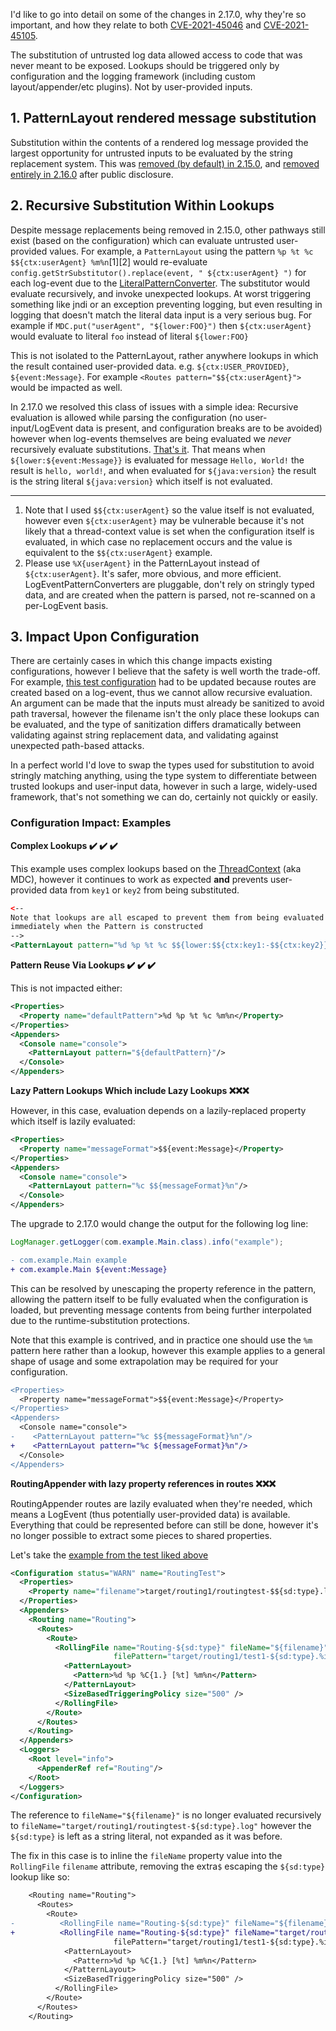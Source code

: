 <!---
 Licensed to the Apache Software Foundation (ASF) under one or more
 contributor license agreements.  See the NOTICE file distributed with
 this work for additional information regarding copyright ownership.
 The ASF licenses this file to You under the Apache License, Version 2.0
 (the "License"); you may not use this file except in compliance with
 the License.  You may obtain a copy of the License at

      http://www.apache.org/licenses/LICENSE-2.0

 Unless required by applicable law or agreed to in writing, software
 distributed under the License is distributed on an "AS IS" BASIS,
 WITHOUT WARRANTIES OR CONDITIONS OF ANY KIND, either express or implied.
 See the License for the specific language governing permissions and
 limitations under the License.
-->
I'd like to go into detail on some of the changes in 2.17.0, why they're so important, and how they relate to both [CVE-2021-45046](https://cve.mitre.org/cgi-bin/cvename.cgi?name=CVE-2021-45046) and [CVE-2021-45105](https://cve.mitre.org/cgi-bin/cvename.cgi?name=CVE-2021-45105).

The substitution of untrusted log data allowed access to code that was never meant to be exposed. Lookups should be triggered only by configuration and the logging framework (including custom layout/appender/etc plugins). Not by user-provided inputs.

## 1. PatternLayout rendered message substitution

Substitution within the contents of a rendered log message provided the largest opportunity for untrusted inputs to be evaluated by the string replacement system. This was [removed (by default) in 2.15.0](https://github.com/apache/logging-log4j2/commit/001aaada7dab82c3c09cde5f8e14245dc9d8b454), and [removed entirely in 2.16.0](https://github.com/apache/logging-log4j2/commit/27972043b76c9645476f561c5adc483dec6d3f5d) after public disclosure.

## 2. Recursive Substitution Within Lookups

Despite message replacements being removed in 2.15.0, other pathways still exist (based on the configuration) which can evaluate untrusted user-provided values. For example, a `PatternLayout` using the pattern `%p %t %c $${ctx:userAgent} %m%n`[1][2] would re-evaluate `config.getStrSubstitutor().replace(event, " ${ctx:userAgent} ")` for each log-event due to the [LiteralPatternConverter](https://github.com/apache/logging-log4j2/blob/cffe58f6a433ea1ab60ceb129d4c9b3377acda1d/log4j-core/src/main/java/org/apache/logging/log4j/core/pattern/LiteralPatternConverter.java#L62-L65). The substitutor would evaluate recursively, and invoke unexpected lookups. At worst triggering something like jndi or an exception preventing logging, but even resulting in logging that doesn't match the literal data input is a very serious bug. For example if `MDC.put("userAgent", "${lower:FOO}")` then `${ctx:userAgent}` would evaluate to literal `foo` instead of literal `${lower:FOO}`

This is not isolated to the PatternLayout, rather anywhere lookups in which the result contained user-provided data. e.g. `${ctx:USER_PROVIDED}`, `${event:Message}`. For example `<Routes pattern="$${ctx:userAgent}">` would be impacted as well.

In 2.17.0 we resolved this class of issues with a simple idea:
Recursive evaluation is allowed while parsing the configuration (no user-input/LogEvent data is present, and configuration breaks are to be avoided) however when log-events themselves are being evaluated we _never_ recursively evaluate substitutions. [That's it](https://github.com/apache/logging-log4j2/commit/806023265f8c905b2dd1d81fd2458f64b2ea0b5e). That means when `${lower:${event:Message}}` is evaluated for message `Hello, World!` the result is `hello, world!`, and when evaluated for `${java:version}` the result is the string literal `${java:version}` which itself is not evaluated.

-----

1. Note that I used `$${ctx:userAgent}` so the value itself is not evaluated, however even `${ctx:userAgent}` may be vulnerable because it's not likely that a thread-context value is set when the configuration itself is evaluated, in which case no replacement occurs and the value is equivalent to the `$${ctx:userAgent}` example.
2. Please use `%X{userAgent}` in the PatternLayout instead of `${ctx:userAgent}`. It's safer, more obvious, and more efficient. LogEventPatternConverters are pluggable, don't rely on stringly typed data, and are created when the pattern is parsed, not re-scanned on a per-LogEvent basis.

## 3. Impact Upon Configuration

There are certainly cases in which this change impacts existing configurations, however I believe that the safety is well worth the trade-off.
For example, [this test configuration](https://github.com/apache/logging-log4j2/commit/806023265f8c905b2dd1d81fd2458f64b2ea0b5e#diff-f13a31d919bf2e7169ca936948aeef1cda6089f295be684d71f2bd5709248475) had to be updated because routes are created based on a log-event, thus we cannot allow recursive evaluation. An argument can be made that the inputs must already be sanitized to avoid path traversal, however the filename isn't the only place these lookups can be evaluated, and the type of sanitization differs dramatically between validating against string replacement data, and validating against unexpected path-based attacks.

In a perfect world I'd love to swap the types used for substitution to avoid stringly matching anything, using the type system to differentiate between trusted lookups and user-input data, however in such a large, widely-used framework, that's not something we can do, certainly not quickly or easily.

### Configuration Impact: Examples

**Complex Lookups :heavy_check_mark: :heavy_check_mark: :heavy_check_mark:**

This example uses complex lookups based on the [ThreadContext](https://logging.apache.org/log4j/2.x/manual/thread-context.html) (aka MDC), however it continues to work as expected **and** prevents user-provided data from `key1` or `key2` from being substituted.

```xml
<--
Note that lookups are all escaped to prevent them from being evaluated
immediately when the Pattern is constructed
-->
<PatternLayout pattern="%d %p %t %c $${lower:$${ctx:key1:-$${ctx:key2}}} %m%n"/>
```


**Pattern Reuse Via Lookups :heavy_check_mark: :heavy_check_mark: :heavy_check_mark:**

This is not impacted either:

```xml
<Properties>
  <Property name="defaultPattern">%d %p %t %c %m%n</Property>
</Properties>
<Appenders>
  <Console name="console">
    <PatternLayout pattern="${defaultPattern}"/>
  </Console>
</Appenders>
```

**Lazy Pattern Lookups Which include Lazy Lookups :x::x::x:**

However, in this case, evaluation depends on a lazily-replaced property which itself is lazily evaluated:

```xml
<Properties>
  <Property name="messageFormat">$${event:Message}</Property>
</Properties>
<Appenders>
  <Console name="console">
    <PatternLayout pattern="%c $${messageFormat}%n"/>
  </Console>
</Appenders>
```

The upgrade to 2.17.0 would change the output for the following log line:

```java
LogManager.getLogger(com.example.Main.class).info("example");
```

```diff
- com.example.Main example
+ com.example.Main ${event:Message}
```

This can be resolved by unescaping the property reference in the pattern, allowing the pattern itself to be fully evaluated when the configuration is loaded, but preventing message contents from being further interpolated due to the runtime-substitution protections.

Note that this example is contrived, and in practice one should use the `%m` pattern here rather than a lookup, however this example applies to a general shape of usage and some extrapolation may be required for your configuration.


```diff
<Properties>
  <Property name="messageFormat">$${event:Message}</Property>
</Properties>
<Appenders>
  <Console name="console">
-    <PatternLayout pattern="%c $${messageFormat}%n"/>
+    <PatternLayout pattern="%c ${messageFormat}%n"/>
  </Console>
</Appenders>
```

**RoutingAppender with lazy property references in routes :x::x::x:**

RoutingAppender routes are lazily evaluated when they're needed, which means a LogEvent (thus potentially user-provided data) is available. Everything that could be represented before can still be done, however it's no longer possible to extract some pieces to shared properties.

Let's take the [example from the test liked above](https://github.com/apache/logging-log4j2/commit/806023265f8c905b2dd1d81fd2458f64b2ea0b5e#diff-f13a31d919bf2e7169ca936948aeef1cda6089f295be684d71f2bd5709248475)

```xml
<Configuration status="WARN" name="RoutingTest">
  <Properties>
    <Property name="filename">target/routing1/routingtest-$${sd:type}.log</Property>
  </Properties>
  <Appenders>
    <Routing name="Routing">
      <Routes>
        <Route>
          <RollingFile name="Routing-${sd:type}" fileName="${filename}"
                       filePattern="target/routing1/test1-${sd:type}.%i.log.gz">
            <PatternLayout>
              <Pattern>%d %p %C{1.} [%t] %m%n</Pattern>
            </PatternLayout>
            <SizeBasedTriggeringPolicy size="500" />
          </RollingFile>
        </Route>
      </Routes>
    </Routing>
  </Appenders>
  <Loggers>
    <Root level="info">
      <AppenderRef ref="Routing"/>
    </Root>
  </Loggers>
</Configuration>
```

The reference to `fileName="${filename}"` is no longer evaluated recursively to `fileName="target/routing1/routingtest-${sd:type}.log"` however the `${sd:type}` is left as a string literal, not expanded as it was before.

The fix in this case is to inline the `fileName` property value into the `RollingFile` `filename` attribute, removing the extra`$` escaping the `${sd:type}` lookup like so:

```diff
    <Routing name="Routing">
      <Routes>
        <Route>
-          <RollingFile name="Routing-${sd:type}" fileName="${filename}"
+          <RollingFile name="Routing-${sd:type}" fileName="target/routing1/routingtest-${sd:type}.log"
                       filePattern="target/routing1/test1-${sd:type}.%i.log.gz">
            <PatternLayout>
              <Pattern>%d %p %C{1.} [%t] %m%n</Pattern>
            </PatternLayout>
            <SizeBasedTriggeringPolicy size="500" />
          </RollingFile>
        </Route>
      </Routes>
    </Routing>
```